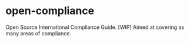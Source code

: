 # open-compliance
Open Source International Compliance Guide. [WIP] Aimed at covering as many areas of compliance.
